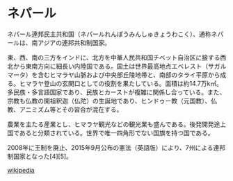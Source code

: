 ---
---
# ネパール

ネパール連邦民主共和国（ネパールれんぽうみんしゅきょうわこく）、通称ネパールは、南アジアの連邦共和制国家。

東、西、南の三方をインドに、北方を中華人民共和国チベット自治区に接する西北から東南方向に細長い内陸国である。国土は世界最高地点エベレスト（サガルマータ）を含むヒマラヤ山脈および中央部丘陵地帯と、南部のタライ平原から成る。ヒマラヤ登山の玄関口としての役割を果たしている。面積は約14.7万k㎡。多民族・多言語国家であり、民族とカーストが複雑に関係し合っている。また、宗教も仏教の開祖釈迦（仏陀）の生誕地であり、ヒンドゥー教（元国教）、仏教、アニミズム等とその習合が混在する。

農業を主たる産業とし、ヒマラヤ観光などの観光業も盛んである。後発開発途上国であると分類されている。世界で唯一四角形でない国旗を持つ国である。

2008年に王制を廃止、2015年9月公布の憲法（英語版）により、7州による連邦制国家となった[4][5]。

[wikipedia](https://ja.wikipedia.org/wiki/%E3%83%8D%E3%83%91%E3%83%BC%E3%83%AB)
